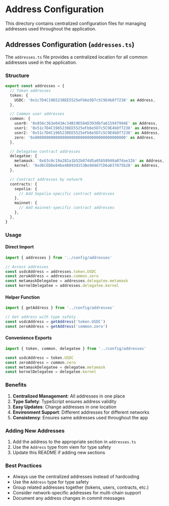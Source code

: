 # Address Configuration

This directory contains centralized configuration files for managing addresses used throughout the application.

## Addresses Configuration (`addresses.ts`)

The `addresses.ts` file provides a centralized location for all common addresses used in the application.

### Structure

```typescript
export const addresses = {
  // Token addresses
  token: {
    USDC: '0x1c7D4C1965230EE5525eFb6e5D7c5C9E4b8f7238' as Address,
  },

  // Common user addresses
  common: {
    user0: '0x856c363e043Ac34B19D584D3930bfa615947994E' as Address,
    user1: '0x51c7D4C1965230EE5525eFb6e5D7c5C9E4b8f7238' as Address,
    user2: '0x51c7D4C1965230EE5525eFb6e5D7c5C9E4b8f7238' as Address,
    zero: '0x0000000000000000000000000000000000000000' as Address,
  },

  // Delegatee contract addresses
  delegatee: {
    metamask: '0x63c0c19a282a1b52b07dd5a65b58948a07dae32b' as Address,
    kernel: '0xd6CEDDe84be40893d153Be9d467CD6aD37875b28' as Address,
  },

  // Contract addresses by network
  contracts: {
    sepolia: {
      // Add Sepolia-specific contract addresses
    },
    mainnet: {
      // Add mainnet-specific contract addresses
    },
  },
}
```

### Usage

#### Direct Import
```typescript
import { addresses } from '../config/addresses'

// Access addresses
const usdcAddress = addresses.token.USDC
const zeroAddress = addresses.common.zero
const metamaskDelegatee = addresses.delegatee.metamask
const kernelDelegatee = addresses.delegatee.kernel
```

#### Helper Function
```typescript
import { getAddress } from '../config/addresses'

// Get address with type safety
const usdcAddress = getAddress('token.USDC')
const zeroAddress = getAddress('common.zero')
```

#### Convenience Exports
```typescript
import { token, common, delegatee } from '../config/addresses'

const usdcAddress = token.USDC
const zeroAddress = common.zero
const metamaskDelegatee = delegatee.metamask
const kernelDelegatee = delegatee.kernel
```

### Benefits

1. **Centralized Management**: All addresses in one place
2. **Type Safety**: TypeScript ensures address validity
3. **Easy Updates**: Change addresses in one location
4. **Environment Support**: Different addresses for different networks
5. **Consistency**: Ensures same addresses used throughout the app

### Adding New Addresses

1. Add the address to the appropriate section in `addresses.ts`
2. Use the `Address` type from viem for type safety
3. Update this README if adding new sections

### Best Practices

- Always use the centralized addresses instead of hardcoding
- Use the `Address` type for type safety
- Group related addresses together (tokens, users, contracts, etc.)
- Consider network-specific addresses for multi-chain support
- Document any address changes in commit messages
